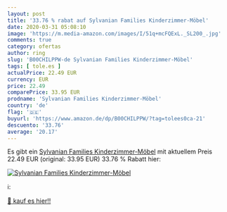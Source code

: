 ```yaml
---
layout: post
title: '33.76 % rabat auf Sylvanian Families Kinderzimmer-Möbel'
date: 2020-03-31 05:08:10
image: 'https://m.media-amazon.com/images/I/51q+mcFQExL._SL200_.jpg'
comments: true
category: ofertas
author: ring
slug: 'B00CHILPPW-de Sylvanian Families Kinderzimmer-Möbel'
tags: [ tole.es ]
actualPrice: 22.49 EUR
currency: EUR
price: 22.49
comparePrice: 33.95 EUR
prodname: 'Sylvanian Families Kinderzimmer-Möbel'
country: 'de'
flag: '🇩🇪'
buyurl: 'https://www.amazon.de/dp/B00CHILPPW/?tag=tolees0ca-21'
descuento: '33.76'
average: '20.17'
---
```


Es gibt ein [Sylvanian Families Kinderzimmer-Möbel](https://www.amazon.de/dp/B00CHILPPW/?tag=tolees0ca-21) mit aktuellem Preis 22.49 EUR (original: 33.95 EUR) 33.76 % Rabatt hier:

[![Sylvanian Families Kinderzimmer-Möbel](https://m.media-amazon.com/images/I/51q+mcFQExL._SL200_.jpg)](https://www.amazon.de/dp/B00CHILPPW/?tag=tolees0ca-21)

ℹ️:


[🛒 kauf es hier!!](https://www.amazon.de/dp/B00CHILPPW/?tag=tolees0ca-21)
